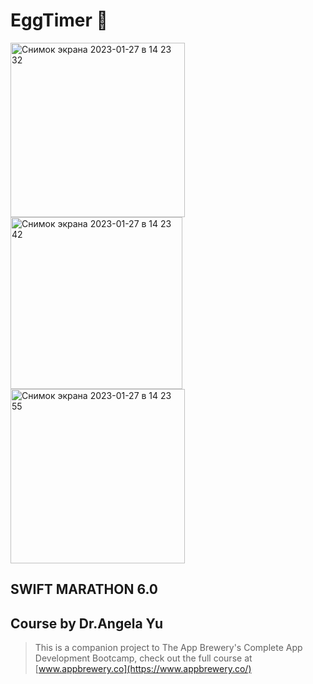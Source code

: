 # EggTimer 🥚

<img width="279" alt="Снимок экрана 2023-01-27 в 14 23 32" src="https://user-images.githubusercontent.com/86955276/215075758-469aebb4-8d39-4cc1-a168-18d1a64d459a.png"> <img width="275" alt="Снимок экрана 2023-01-27 в 14 23 42" src="https://user-images.githubusercontent.com/86955276/215075755-3edf1384-4a11-4e4d-be14-08a313173585.png"> <img width="279" alt="Снимок экрана 2023-01-27 в 14 23 55" src="https://user-images.githubusercontent.com/86955276/215075752-4034efa4-2d63-41a8-96c4-9156418d4da3.png">


  ## SWIFT MARATHON 6.0

  ## Course by Dr.Angela Yu
>This is a companion project to The App Brewery's Complete App Development Bootcamp, check out the full course at [www.appbrewery.co](https://www.appbrewery.co/)

